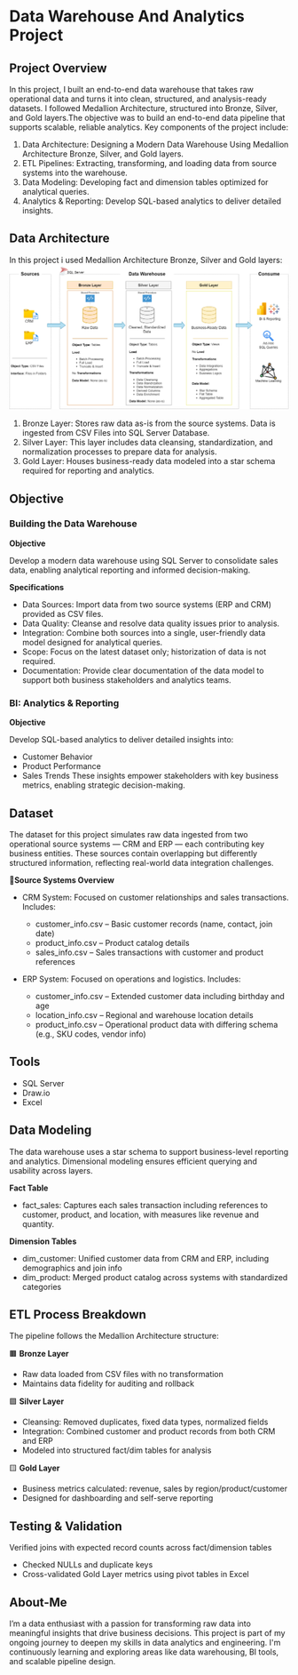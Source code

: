 # Data Warehouse And Analytics Project

## Project Overview 
In this project, I built an end-to-end data warehouse that takes raw operational data and turns it into clean, structured, and analysis-ready datasets. I followed Medallion Architecture, structured into Bronze, Silver, and Gold layers.The objective was to build an end-to-end data pipeline that supports scalable, reliable analytics.
Key components of the project include:
1. Data Architecture: Designing a Modern Data Warehouse Using Medallion Architecture Bronze, Silver, and Gold layers.
2. ETL Pipelines: Extracting, transforming, and loading data from source systems into the warehouse.
3. Data Modeling: Developing fact and dimension tables optimized for analytical queries.
4. Analytics & Reporting: Develop SQL-based analytics to deliver detailed insights.
  
## Data Architecture
In this project i used Medallion Architecture Bronze, Silver and Gold layers:
![image](https://github.com/Ravina172/sql-data-warehouse-project/blob/main/Docs/data_architecture%202.png)
1. Bronze Layer: Stores raw data as-is from the source systems. Data is ingested from CSV Files into SQL Server Database.
2. Silver Layer: This layer includes data cleansing, standardization, and normalization processes to prepare data for analysis.
3. Gold Layer: Houses business-ready data modeled into a star schema required for reporting and analytics.

## Objective
### Building the Data Warehouse

**Objective**

Develop a modern data warehouse using SQL Server to consolidate sales data, enabling analytical reporting and informed decision-making.

**Specifications**
- Data Sources: Import data from two source systems (ERP and CRM) provided as CSV files.
- Data Quality: Cleanse and resolve data quality issues prior to analysis.
- Integration: Combine both sources into a single, user-friendly data model designed for analytical queries.
- Scope: Focus on the latest dataset only; historization of data is not required.
- Documentation: Provide clear documentation of the data model to support both business stakeholders and analytics teams.



### BI: Analytics & Reporting

**Objective**

   Develop SQL-based analytics to deliver detailed insights into:
  - Customer Behavior
  - Product Performance
  - Sales Trends
These insights empower stakeholders with key business metrics, enabling strategic decision-making.

## Dataset
The dataset for this project simulates raw data ingested from two operational source systems — CRM and ERP — each contributing key business entities. These sources contain overlapping but differently structured information, reflecting real-world data integration challenges.

📁**Source Systems Overview**
- CRM System: Focused on customer relationships and sales transactions.
Includes:
  - customer_info.csv – Basic customer records (name, contact, join date)
  - product_info.csv – Product catalog details
  - sales_info.csv – Sales transactions with customer and product references

- ERP System: Focused on operations and logistics.
Includes:
  - customer_info.csv – Extended customer data including birthday and age
  - location_info.csv – Regional and warehouse location details
  - product_info.csv – Operational product data with differing schema (e.g., SKU codes, vendor info)

## Tools
- SQL Server
- Draw.io
- Excel

## Data Modeling 
The data warehouse uses a star schema to support business-level reporting and analytics. Dimensional modeling ensures efficient querying and usability across layers.

**Fact Table**
- fact_sales: Captures each sales transaction including references to customer, product, and location, with measures like revenue and quantity.

**Dimension Tables**
- dim_customer: Unified customer data from CRM and ERP, including demographics and join info
- dim_product: Merged product catalog across systems with standardized categories

##  ETL Process Breakdown
The pipeline follows the Medallion Architecture structure:

🟫 **Bronze Layer**
- Raw data loaded from CSV files with no transformation
- Maintains data fidelity for auditing and rollback

🟪 **Silver Layer**
- Cleansing: Removed duplicates, fixed data types, normalized fields
- Integration: Combined customer and product records from both CRM and ERP
- Modeled into structured fact/dim tables for analysis

🟨 **Gold Layer**
- Business metrics calculated: revenue, sales by region/product/customer
- Designed for dashboarding and self-serve reporting

## Testing & Validation
Verified joins with expected record counts across fact/dimension tables
- Checked NULLs and duplicate keys
- Cross-validated Gold Layer metrics using pivot tables in Excel

## About-Me
I’m a data enthusiast with a passion for transforming raw data into meaningful insights that drive business decisions. This project is part of my ongoing journey to deepen my skills in data analytics and engineering. I'm continuously learning and exploring areas like data warehousing, BI tools, and scalable pipeline design.


